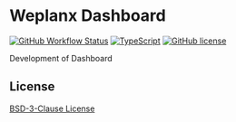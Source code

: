 # Weplanx Dashboard

[![GitHub Workflow Status](https://img.shields.io/github/actions/workflow/status/weplanx/dashboard/publish.yml?label=publish)]()
[![TypeScript](https://img.shields.io/badge/%3C%2F%3E-TypeScript-blue.svg?style=flat-square)](https://www.typescriptlang.org/)
[![GitHub license](https://img.shields.io/github/license/weplanx/dashboard?style=flat-square)](https://raw.githubusercontent.com/weplanx/dashboard/main/LICENSE)

Development of Dashboard

## License

[BSD-3-Clause License](https://github.com/weplanx/dashboard/blob/main/LICENSE)
